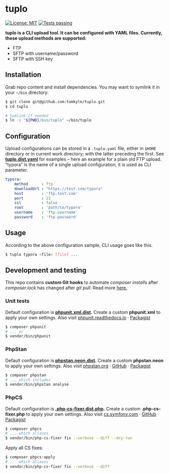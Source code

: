 # tuplo

[![License: MIT](https://img.shields.io/badge/License-MIT-yellow.svg)](https://opensource.org/licenses/MIT) [![Tests passing](https://github.com/tomkyle/tuplo/actions/workflows/php.yml/badge.svg)](https://github.com/tomkyle/tuplo/actions/workflows/php.yml)

**tuplo is a CLI upload tool. It can be configured with YAML files. Currently, these upload methods are supported:**

- FTP
- SFTP with username/password
- SFTP with SSH key

## Installation 

Grab repo content and install dependencies. You may want to symlink it in your `~/bin` directory:

```bash
$ git clone git@github.com:tomkyle/tuplo.git
$ cd tuplo

# Symlink if needed
$ ln -s "${PWD}/bin/tuplo" ~/bin/tuplo
```

## Configuration

Upload configurations can be stored in a  `.tuplo.yaml` file, either in `$HOME` directory or in current work directory; with the latter preceding the first. See **[tuplo.dist.yaml](./tuplo.dist.yaml)** for examples – here an example for a plain old FTP upload. “typora” is the name of a single upload configuration, it is used as CLI parameter.

```yaml
typora:
    method      : ftp
    downloadUrl : "https://test.com/typora"
    host        : 'ftp.test.com'
    port        : 21
    ssl         : false
    root        : 'path/to/typora'
    username    : 'ftp-username'
    password    : 'ftp-password'
```

## Usage

According to the above configuration sample, CLI usage goes like this. 

```bash
$ tuplo typora <file> [file] ...
```

## Development and testing

This repo contains **custom Git hooks** to automate *composer installs* after *composer.lock* has changed after *git pull*. Read more [here.](./git-hooks/README.md)

### Unit tests

Default configuration is **[phpunit.xml.dist](./phpunit.xml.dist).** Create a custom **phpunit.xml** to apply your own settings. 
Also visit [phpunit.readthedocs.io](https://phpunit.readthedocs.io/) · [Packagist](https://packagist.org/packages/phpunit/phpunit)

```bash
$ composer phpunit
# ... or
$ vendor/bin/phpunit
```

### PhpStan

Default configuration is **[phpstan.neon.dist](./phpstan.neon.dist).** Create a custom **phpstan.neon** to apply your own settings. 
Also visit [phpstan.org](https://phpstan.org/) · [GitHub](https://github.com/phpstan/phpstan) · [Packagist](https://packagist.org/packages/phpstan/phpstan)

```bash
$ composer phpstan
# ... which includes
$ vendor/bin/phpstan analyse
```

### PhpCS

Default configuration is **[.php-cs-fixer.dist.php](./.php-cs-fixer.dist.php).** Create a custom **.php-cs-fixer.php** to apply your own settings. 
Also visit [cs.symfony.com](https://cs.symfony.com/) ·  [GitHub](https://github.com/FriendsOfPHP/PHP-CS-Fixer) · [Packagist](https://packagist.org/packages/friendsofphp/php-cs-fixer)

```bash
$ composer phpcs
# ... which aliases
$ vendor/bin/php-cs-fixer fix --verbose --diff --dry-run
```

Apply all CS fixes:

```bash
$ composer phpcs:apply
# ... which aliases 
$ vendor/bin/php-cs-fixer fix --verbose --diff
```



